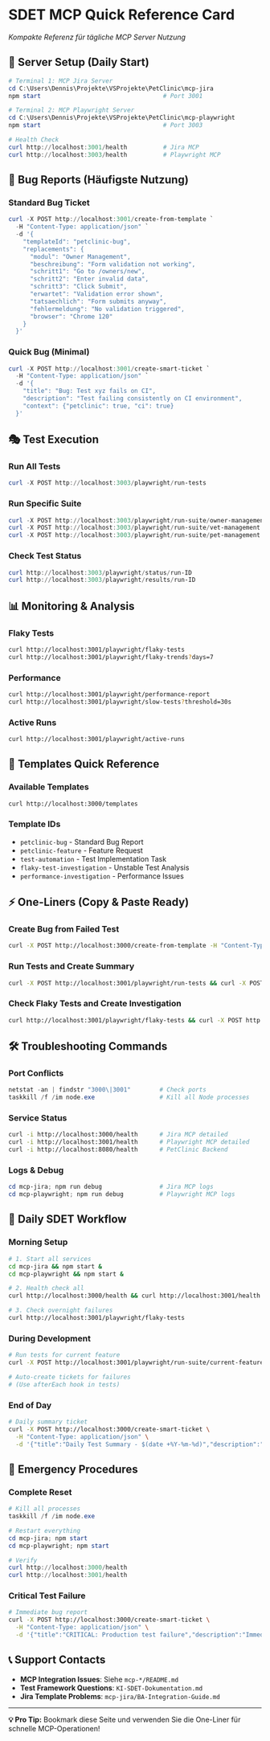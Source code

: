 # SDET MCP Quick Reference Card
*Kompakte Referenz für tägliche MCP Server Nutzung*

## 🚀 Server Setup (Daily Start)
```powershell
# Terminal 1: MCP Jira Server
cd C:\Users\Dennis\Projekte\VSProjekte\PetClinic\mcp-jira
npm start                                  # Port 3001

# Terminal 2: MCP Playwright Server  
cd C:\Users\Dennis\Projekte\VSProjekte\PetClinic\mcp-playwright
npm start                                  # Port 3003

# Health Check
curl http://localhost:3001/health          # Jira MCP
curl http://localhost:3003/health          # Playwright MCP
```

## 🐛 Bug Reports (Häufigste Nutzung)

### Standard Bug Ticket
```powershell
curl -X POST http://localhost:3001/create-from-template `
  -H "Content-Type: application/json" `
  -d '{
    "templateId": "petclinic-bug",
    "replacements": {
      "modul": "Owner Management",
      "beschreibung": "Form validation not working", 
      "schritt1": "Go to /owners/new",
      "schritt2": "Enter invalid data",
      "schritt3": "Click Submit",
      "erwartet": "Validation error shown",
      "tatsaechlich": "Form submits anyway",
      "fehlermeldung": "No validation triggered",
      "browser": "Chrome 120"
    }
  }'
```

### Quick Bug (Minimal)
```powershell
curl -X POST http://localhost:3001/create-smart-ticket `
  -H "Content-Type: application/json" `
  -d '{
    "title": "Bug: Test xyz fails on CI",
    "description": "Test failing consistently on CI environment",
    "context": {"petclinic": true, "ci": true}
  }'
```

## 🎭 Test Execution

### Run All Tests
```powershell
curl -X POST http://localhost:3003/playwright/run-tests
```

### Run Specific Suite
```powershell
curl -X POST http://localhost:3003/playwright/run-suite/owner-management
curl -X POST http://localhost:3003/playwright/run-suite/vet-management
curl -X POST http://localhost:3003/playwright/run-suite/pet-management
```

### Check Test Status
```powershell
curl http://localhost:3003/playwright/status/run-ID
curl http://localhost:3003/playwright/results/run-ID
```

## 📊 Monitoring & Analysis

### Flaky Tests
```bash
curl http://localhost:3001/playwright/flaky-tests
curl http://localhost:3001/playwright/flaky-trends?days=7
```

### Performance
```bash
curl http://localhost:3001/playwright/performance-report
curl http://localhost:3001/playwright/slow-tests?threshold=30s
```

### Active Runs
```bash
curl http://localhost:3001/playwright/active-runs
```

## 🎯 Templates Quick Reference

### Available Templates
```bash
curl http://localhost:3000/templates
```

### Template IDs
- `petclinic-bug` - Standard Bug Report
- `petclinic-feature` - Feature Request  
- `test-automation` - Test Implementation Task
- `flaky-test-investigation` - Unstable Test Analysis
- `performance-investigation` - Performance Issues

## ⚡ One-Liners (Copy & Paste Ready)

### Create Bug from Failed Test
```bash
curl -X POST http://localhost:3000/create-from-template -H "Content-Type: application/json" -d '{"templateId":"petclinic-bug","replacements":{"modul":"REPLACE_MODULE","beschreibung":"REPLACE_DESC","tatsaechlich":"REPLACE_ERROR","browser":"Chrome"}}'
```

### Run Tests and Create Summary  
```bash
curl -X POST http://localhost:3001/playwright/run-tests && curl -X POST http://localhost:3000/create-smart-ticket -H "Content-Type: application/json" -d '{"title":"Test Run Complete","description":"Automated test execution finished","context":{"petclinic":true}}'
```

### Check Flaky Tests and Create Investigation
```bash
curl http://localhost:3001/playwright/flaky-tests && curl -X POST http://localhost:3000/create-from-template -H "Content-Type: application/json" -d '{"templateId":"flaky-test-investigation","replacements":{"testName":"REPLACE_TEST","failureRate":"REPLACE_RATE"}}'
```

## 🛠️ Troubleshooting Commands

### Port Conflicts
```powershell
netstat -an | findstr "3000\|3001"        # Check ports
taskkill /f /im node.exe                  # Kill all Node processes
```

### Service Status
```bash
curl -i http://localhost:3000/health      # Jira MCP detailed
curl -i http://localhost:3001/health      # Playwright MCP detailed
curl -i http://localhost:8080/health      # PetClinic Backend
```

### Logs & Debug
```powershell
cd mcp-jira; npm run debug                # Jira MCP logs
cd mcp-playwright; npm run debug          # Playwright MCP logs
```

## 📝 Daily SDET Workflow

### Morning Setup
```bash
# 1. Start all services
cd mcp-jira && npm start &
cd mcp-playwright && npm start &

# 2. Health check all
curl http://localhost:3000/health && curl http://localhost:3001/health

# 3. Check overnight failures
curl http://localhost:3001/playwright/flaky-tests
```

### During Development
```bash
# Run tests for current feature
curl -X POST http://localhost:3001/playwright/run-suite/current-feature

# Auto-create tickets for failures
# (Use afterEach hook in tests)
```

### End of Day
```bash
# Daily summary ticket
curl -X POST http://localhost:3000/create-smart-ticket \
  -H "Content-Type: application/json" \
  -d '{"title":"Daily Test Summary - $(date +%Y-%m-%d)","description":"End of day test status and metrics","context":{"petclinic":true,"daily":true}}'
```

## 🚨 Emergency Procedures

### Complete Reset
```powershell
# Kill all processes
taskkill /f /im node.exe

# Restart everything
cd mcp-jira; npm start
cd mcp-playwright; npm start

# Verify
curl http://localhost:3000/health
curl http://localhost:3001/health
```

### Critical Test Failure
```bash
# Immediate bug report
curl -X POST http://localhost:3000/create-smart-ticket \
  -H "Content-Type: application/json" \
  -d '{"title":"CRITICAL: Production test failure","description":"Immediate attention required","context":{"petclinic":true,"critical":true}}'
```

## 📞 Support Contacts

- **MCP Integration Issues**: Siehe `mcp-*/README.md`
- **Test Framework Questions**: `KI-SDET-Dokumentation.md` 
- **Jira Template Problems**: `mcp-jira/BA-Integration-Guide.md`

---
**💡 Pro Tip:** Bookmark diese Seite und verwenden Sie die One-Liner für schnelle MCP-Operationen!
